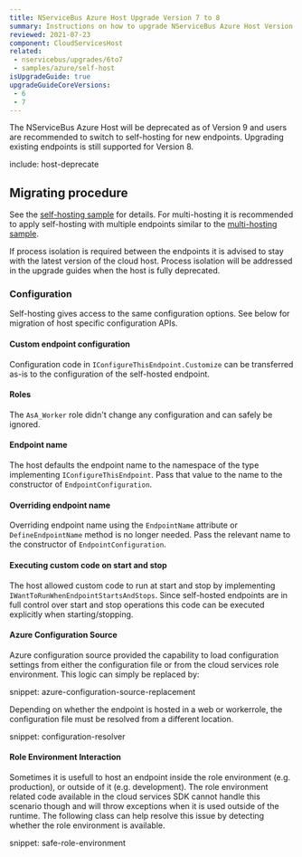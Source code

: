 ```yaml
---
title: NServiceBus Azure Host Upgrade Version 7 to 8
summary: Instructions on how to upgrade NServiceBus Azure Host Version 7 to 8.
reviewed: 2021-07-23
component: CloudServicesHost
related:
 - nservicebus/upgrades/6to7
 - samples/azure/self-host
isUpgradeGuide: true
upgradeGuideCoreVersions:
 - 6
 - 7
---
```


The NServiceBus Azure Host will be deprecated as of Version 9 and users are recommended to switch to self-hosting for new endpoints. Upgrading existing endpoints is still supported for Version 8.

include: host-deprecate


## Migrating procedure

See the [self-hosting sample](/samples/azure/self-host/) for details. For multi-hosting it is recommended to apply self-hosting with multiple endpoints similar to the [multi-hosting sample](/samples/hosting/generic-multi-hosting).

If process isolation is required between the endpoints it is advised to stay with the latest version of the cloud host. Process isolation will be addressed in the upgrade guides when the host is fully deprecated.


### Configuration

Self-hosting gives access to the same configuration options. See below for migration of host specific configuration APIs.


#### Custom endpoint configuration

Configuration code in `IConfigureThisEndpoint.Customize` can be transferred as-is to the configuration of the self-hosted endpoint.


#### Roles

The `AsA_Worker` role didn't change any configuration and can safely be ignored.


#### Endpoint name

The host defaults the endpoint name to the namespace of the type implementing `IConfigureThisEndpoint`. Pass that value to the name to the constructor of `EndpointConfiguration`.


#### Overriding endpoint name

Overriding endpoint name using the `EndpointName` attribute or `DefineEndpointName` method is no longer needed. Pass the relevant name to the constructor of `EndpointConfiguration`.


#### Executing custom code on start and stop

The host allowed custom code to run at start and stop by implementing `IWantToRunWhenEndpointStartsAndStops`. Since self-hosted endpoints are in full control over start and stop operations this code can be executed explicitly when starting/stopping.


#### Azure Configuration Source

Azure configuration source provided the capability to load configuration settings from either the configuration file or from the cloud services role environment. This logic can simply be replaced by:

snippet: azure-configuration-source-replacement

Depending on whether the endpoint is hosted in a web or workerrole, the configuration file must be resolved from a different location.

snippet: configuration-resolver


#### Role Environment Interaction

Sometimes it is usefull to host an endpoint inside the role environment (e.g. production), or outside of it (e.g. development). The role environment related code available in the cloud services SDK cannot handle this scenario though and will throw exceptions when it is used outside of the runtime. The following class can help resolve this issue by detecting whether the role environment is available.

snippet: safe-role-environment
